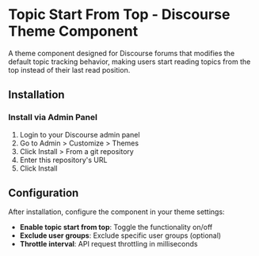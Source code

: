 # Topic Start From Top - Discourse Theme Component

A theme component designed for Discourse forums that modifies the default topic tracking behavior, making users start reading topics from the top instead of their last read position.

## Installation

### Install via Admin Panel

1. Login to your Discourse admin panel
2. Go to Admin > Customize > Themes
3. Click Install > From a git repository
4. Enter this repository's URL
5. Click Install

## Configuration

After installation, configure the component in your theme settings:

- **Enable topic start from top**: Toggle the functionality on/off
- **Exclude user groups**: Exclude specific user groups (optional)
- **Throttle interval**: API request throttling in milliseconds